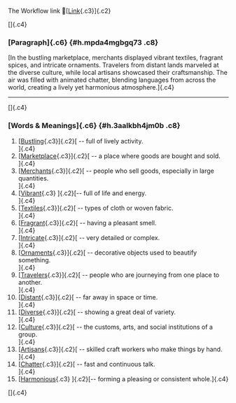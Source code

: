 The Workflow link
👏[[Link](https://www.google.com/url?q=http://www.google.com&sa=D&source=editors&ust=1761150104546188&usg=AOvVaw2BQUg-x6VUy_oBf0FOAOQA){.c3}]{.c2}

[]{.c4}

### [Paragraph]{.c6} {#h.mpda4mgbgq73 .c8}

[In the bustling marketplace, merchants displayed vibrant textiles,
fragrant spices, and intricate ornaments. Travelers from distant lands
marveled at the diverse culture, while local artisans showcased their
craftsmanship. The air was filled with animated chatter, blending
languages from across the world, creating a lively yet harmonious
atmosphere.]{.c4}

------------------------------------------------------------------------

[]{.c4}

### [Words & Meanings]{.c6} {#h.3aalkbh4jm0b .c8}

1.  [[Bustling](https://www.google.com/url?q=http://www.google.com&sa=D&source=editors&ust=1761150104546770&usg=AOvVaw2bNZsIbaNtrxKAtWD5DN2Y){.c3}]{.c2}[ --
    full of lively activity.\
    ]{.c4}
2.  [[Marketplace](https://www.google.com/url?q=http://www.google.com&sa=D&source=editors&ust=1761150104546893&usg=AOvVaw33kPdgrH-IDxbFHtPG0X3W){.c3}]{.c2}[ --
    a place where goods are bought and sold.\
    ]{.c4}
3.  [[Merchants](https://www.google.com/url?q=http://www.google.com&sa=D&source=editors&ust=1761150104547005&usg=AOvVaw3fepqDUkKqDyDlAC88e7z9){.c3}]{.c2}[ --
    people who sell goods, especially in large quantities.\
    ]{.c4}
4.  [[Vibrant](https://www.google.com/url?q=http://www.google.com&sa=D&source=editors&ust=1761150104547134&usg=AOvVaw1wACiNSqufTmuazKozJxTd){.c3}
    ]{.c2}[-- full of life and energy.\
    ]{.c4}
5.  [[Textiles](https://www.google.com/url?q=http://www.google.com&sa=D&source=editors&ust=1761150104547228&usg=AOvVaw11WFLDuCi8VYhwoG4i2W_w){.c3}]{.c2}[ --
    types of cloth or woven fabric.\
    ]{.c4}
6.  [[Fragrant](https://www.google.com/url?q=http://www.google.com&sa=D&source=editors&ust=1761150104547326&usg=AOvVaw3OJDZJFGKZP9IYmWp-4nA8){.c3}]{.c2}[ --
    having a pleasant smell.\
    ]{.c4}
7.  [[Intricate](https://www.google.com/url?q=http://www.google.com&sa=D&source=editors&ust=1761150104547416&usg=AOvVaw04ysyF__Uu4zubvRDlwOu9){.c3}]{.c2}[ --
    very detailed or complex.\
    ]{.c4}
8.  [[Ornaments](https://www.google.com/url?q=http://www.google.com&sa=D&source=editors&ust=1761150104547510&usg=AOvVaw1Ujtl6fG490SqRLvk4qZTr){.c3}]{.c2}[ --
    decorative objects used to beautify something.\
    ]{.c4}
9.  [[Travelers](https://www.google.com/url?q=http://www.google.com&sa=D&source=editors&ust=1761150104547620&usg=AOvVaw3RSreJmyKbq049LxjWeX_R){.c3}]{.c2}[ --
    people who are journeying from one place to another.\
    ]{.c4}
10. [[Distant](https://www.google.com/url?q=http://www.google.com&sa=D&source=editors&ust=1761150104547733&usg=AOvVaw19N_EWpn4Aiqp_393bmyuV){.c3}]{.c2}[ --
    far away in space or time.\
    ]{.c4}
11. [[Diverse](https://www.google.com/url?q=http://www.google.com&sa=D&source=editors&ust=1761150104547824&usg=AOvVaw3lKrygv0X9wWadBiq5uz9-){.c3}]{.c2}[ --
    showing a great deal of variety.\
    ]{.c4}
12. [[Culture](https://www.google.com/url?q=http://www.google.com&sa=D&source=editors&ust=1761150104547919&usg=AOvVaw0PsuzPQG1a-JN6f8sPF9v4){.c3}]{.c2}[ --
    the customs, arts, and social institutions of a group.\
    ]{.c4}
13. [[Artisans](https://www.google.com/url?q=http://www.google.com&sa=D&source=editors&ust=1761150104548033&usg=AOvVaw3dx3HuokQbxg1vmAdzxsHx){.c3}]{.c2}[ --
    skilled craft workers who make things by hand.\
    ]{.c4}
14. [[Chatter](https://www.google.com/url?q=http://www.google.com&sa=D&source=editors&ust=1761150104548145&usg=AOvVaw3OrB-XP0rBGrGUGyTQSauL){.c3}]{.c2}[ --
    fast and continuous talk.\
    ]{.c4}
15. [[Harmonious](https://www.google.com/url?q=http://www.google.com&sa=D&source=editors&ust=1761150104548238&usg=AOvVaw0I0CLKKMyszbKNNGTAkboI){.c3}
    ]{.c2}[-- forming a pleasing or consistent whole.]{.c4}

[]{.c4}
